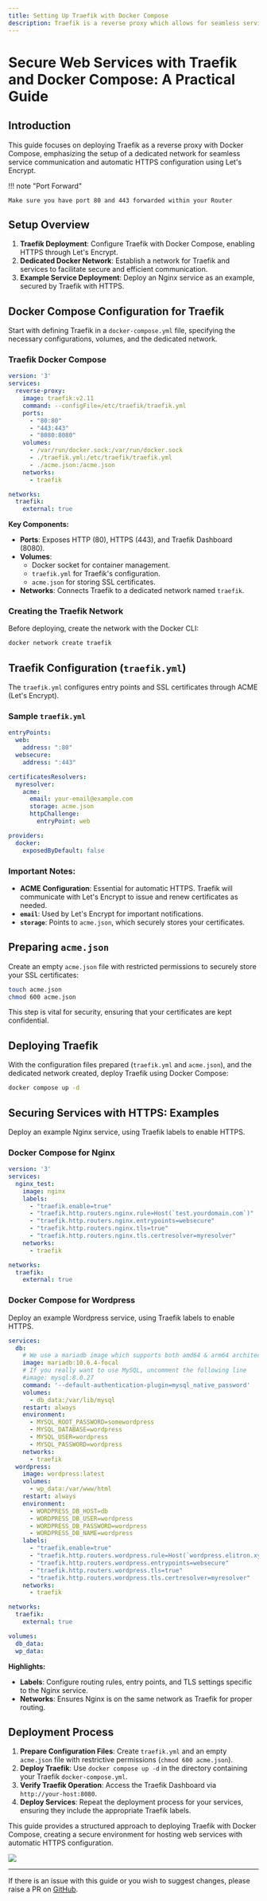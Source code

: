 ```yaml
---
title: Setting Up Traefik with Docker Compose
description: Traefik is a reverse proxy which allows for seamless service communication
---
```

# Secure Web Services with Traefik and Docker Compose: A Practical Guide

## Introduction

This guide focuses on deploying Traefik as a reverse proxy with Docker Compose, emphasizing the setup of a dedicated network for seamless service communication and automatic HTTPS configuration using Let's Encrypt.

!!! note "Port Forward"

    Make sure you have port 80 and 443 forwarded within your Router
## Setup Overview

1. **Traefik Deployment**: Configure Traefik with Docker Compose, enabling HTTPS through Let's Encrypt.
2. **Dedicated Docker Network**: Establish a network for Traefik and services to facilitate secure and efficient communication.
3. **Example Service Deployment**: Deploy an Nginx service as an example, secured by Traefik with HTTPS.

## Docker Compose Configuration for Traefik

Start with defining Traefik in a `docker-compose.yml` file, specifying the necessary configurations, volumes, and the dedicated network.

### Traefik Docker Compose

```yaml
version: '3'
services:
  reverse-proxy:
    image: traefik:v2.11
    command: --configFile=/etc/traefik/traefik.yml
    ports:
      - "80:80"
      - "443:443"
      - "8080:8080"
    volumes:
      - /var/run/docker.sock:/var/run/docker.sock
      - ./traefik.yml:/etc/traefik/traefik.yml
      - ./acme.json:/acme.json
    networks:
      - traefik

networks:
  traefik:
    external: true
```

**Key Components:**

- **Ports**: Exposes HTTP (80), HTTPS (443), and Traefik Dashboard (8080).
- **Volumes**:
  - Docker socket for container management.
  - `traefik.yml` for Traefik's configuration.
  - `acme.json` for storing SSL certificates.
- **Networks**: Connects Traefik to a dedicated network named `traefik`.

### Creating the Traefik Network

Before deploying, create the network with the Docker CLI:

```bash
docker network create traefik
```

## Traefik Configuration (`traefik.yml`)

The `traefik.yml` configures entry points and SSL certificates through ACME (Let's Encrypt).

### Sample `traefik.yml`

```yaml
entryPoints:
  web:
    address: ":80"
  websecure:
    address: ":443"

certificatesResolvers:
  myresolver:
    acme:
      email: your-email@example.com
      storage: acme.json
      httpChallenge:
        entryPoint: web

providers:
  docker:
    exposedByDefault: false
```
### Important Notes:

- **ACME Configuration**: Essential for automatic HTTPS. Traefik will communicate with Let's Encrypt to issue and renew certificates as needed.
- **`email`**: Used by Let's Encrypt for important notifications.
- **`storage`**: Points to `acme.json`, which securely stores your certificates.


## Preparing `acme.json`

Create an empty `acme.json` file with restricted permissions to securely store your SSL certificates:

```bash
touch acme.json
chmod 600 acme.json
```

This step is vital for security, ensuring that your certificates are kept confidential.


## Deploying Traefik

With the configuration files prepared (`traefik.yml` and `acme.json`), and the dedicated network created, deploy Traefik using Docker Compose:

```bash
docker compose up -d
```

## Securing Services with HTTPS: Examples

Deploy an example Nginx service, using Traefik labels to enable HTTPS.

### Docker Compose for Nginx

```yaml
version: '3'
services:
  nginx_test:
    image: nginx
    labels:
      - "traefik.enable=true"
      - "traefik.http.routers.nginx.rule=Host(`test.yourdomain.com`)"
      - "traefik.http.routers.nginx.entrypoints=websecure"
      - "traefik.http.routers.nginx.tls=true"
      - "traefik.http.routers.nginx.tls.certresolver=myresolver"
    networks:
      - traefik

networks:
  traefik:
    external: true
```

### Docker Compose for Wordpress

Deploy an example Wordpress service, using Traefik labels to enable HTTPS.

```yaml
services:
  db:
    # We use a mariadb image which supports both amd64 & arm64 architecture
    image: mariadb:10.6.4-focal
    # If you really want to use MySQL, uncomment the following line
    #image: mysql:8.0.27
    command: '--default-authentication-plugin=mysql_native_password'
    volumes:
      - db_data:/var/lib/mysql
    restart: always
    environment:
      - MYSQL_ROOT_PASSWORD=somewordpress
      - MYSQL_DATABASE=wordpress
      - MYSQL_USER=wordpress
      - MYSQL_PASSWORD=wordpress
    networks:
      - traefik
  wordpress:
    image: wordpress:latest
    volumes:
      - wp_data:/var/www/html
    restart: always
    environment:
      - WORDPRESS_DB_HOST=db
      - WORDPRESS_DB_USER=wordpress
      - WORDPRESS_DB_PASSWORD=wordpress
      - WORDPRESS_DB_NAME=wordpress
    labels:
      - "traefik.enable=true"
      - "traefik.http.routers.wordpress.rule=Host(`wordpress.elitron.xyz`)"
      - "traefik.http.routers.wordpress.entrypoints=websecure"
      - "traefik.http.routers.wordpress.tls=true"
      - "traefik.http.routers.wordpress.tls.certresolver=myresolver"
    networks:
      - traefik

networks:
  traefik:
    external: true

volumes:
  db_data:
  wp_data:
```

**Highlights:**

- **Labels**: Configure routing rules, entry points, and TLS settings specific to the Nginx service.
- **Networks**: Ensures Nginx is on the same network as Traefik for proper routing.

## Deployment Process

1. **Prepare Configuration Files**: Create `traefik.yml` and an empty `acme.json` file with restrictive permissions (`chmod 600 acme.json`).
2. **Deploy Traefik**: Use `docker compose up -d` in the directory containing your Traefik `docker-compose.yml`.
3. **Verify Traefik Operation**: Access the Traefik Dashboard via `http://your-host:8080`.
4. **Deploy Services**: Repeat the deployment process for your services, ensuring they include the appropriate Traefik labels.

This guide provides a structured approach to deploying Traefik with Docker Compose, creating a secure environment for hosting web services with automatic HTTPS configuration.

<a href="https://www.buymeacoffee.com/techdox"><img src="https://img.buymeacoffee.com/button-api/?text=Buy me a cup of tea&emoji=🍵&slug=techdox&button_colour=FFDD00&font_colour=000000&font_family=Cookie&outline_colour=000000&coffee_colour=ffffff" /></a>


---

If there is an issue with this guide or you wish to suggest changes, please raise a PR on [GitHub](https://github.com/Techdox/techdox-docs).
